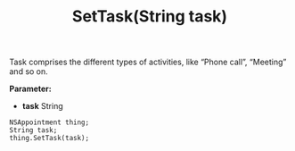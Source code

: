 ﻿---
uid: crmscript_ref_NSAppointment_SetTask
title: SetTask(String task)
intellisense: NSAppointment.SetTask
keywords: NSAppointment, GetTask
so.topic: reference
---

Task comprises the different types of activities, like “Phone call”, “Meeting” and so on.

**Parameter:** 
 - **task** String

```crmscript
NSAppointment thing;
String task;
thing.SetTask(task);
```

